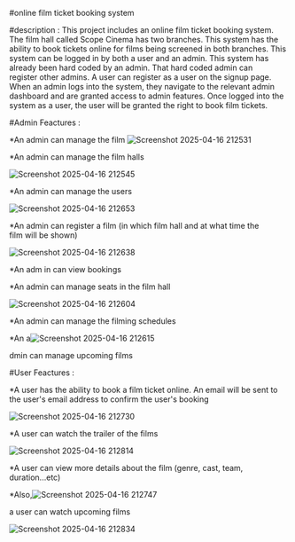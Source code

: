 #online film ticket booking system

#description :
This project includes an online film ticket booking system.
The film hall called Scope Cinema has two branches. This system has the ability to book tickets online for films being screened in both branches.
This system can be logged in by both a user and an admin.
This system has already been hard coded by an admin. That hard coded admin can register other admins.
A user can register as a user on the signup page.
When an admin logs into the system, they navigate to the relevant admin dashboard and are granted access to admin features.
Once logged into the system as a user, the user will be granted the right to book film tickets.

#Admin Feactures :

*An admin can manage the film
![Screenshot 2025-04-16 212531](https://github.com/user-attachments/assets/d8ab3504-6aa9-4fbb-82f0-8055771e7dc1)

*An admin can manage the film halls

![Screenshot 2025-04-16 212545](https://github.com/user-attachments/assets/16f2af85-69a0-4607-bd3a-5c3687eafa32)

*An admin can manage the users

 ![Screenshot 2025-04-16 212653](https://github.com/user-attachments/assets/d0c8a4dc-4fd6-490d-a86c-2696d8ddf787)

 

*An admin can register a film (in which film hall and at what time the film will be shown)

 ![Screenshot 2025-04-16 212638](https://github.com/user-attachments/assets/18fa3365-5046-44f9-9c27-fde86b11d475)
 

*An adm in can view bookings

*An admin can manage seats in the film hall 

 ![Screenshot 2025-04-16 212604](https://github.com/user-attachments/assets/519c74f1-17d5-4966-bfa1-18693528f54c)

*An admin can manage the filming schedules

*An a![Screenshot 2025-04-16 212615](https://github.com/user-attachments/assets/b5d64e7e-6060-4688-960c-5c934abea4b5)

dmin can manage upcoming films



#User Feactures :

*A user has the ability to book a film ticket online. An email will be sent to the user's email address to confirm the user's booking

![Screenshot 2025-04-16 212730](https://github.com/user-attachments/assets/376ef533-de38-46f6-b0e7-f5bb90501dea)

*A user can watch the trailer of the films

![Screenshot 2025-04-16 212814](https://github.com/user-attachments/assets/96448d99-b074-4c43-9818-2f6dd7dd666f)


*A user can view more details about the film (genre, cast, team, duration...etc)

*Also,![Screenshot 2025-04-16 212747](https://github.com/user-attachments/assets/9793b567-1a71-4c13-b863-8450d691a07b)

 a user can watch upcoming films
 
![Screenshot 2025-04-16 212834](https://github.com/user-attachments/assets/214662f0-b8e4-4620-9198-8dfad1a8cc91)

